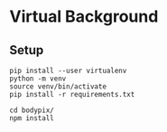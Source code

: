 # Virtual Background

## Setup

```
pip install --user virtualenv
python -m venv
source venv/bin/activate
pip install -r requirements.txt

cd bodypix/
npm install
```
